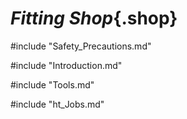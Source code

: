 # ***Fitting Shop***{.shop}

#include "Safety_Precautions.md"

#include "Introduction.md"

#include "Tools.md"

#include "ht_Jobs.md"

